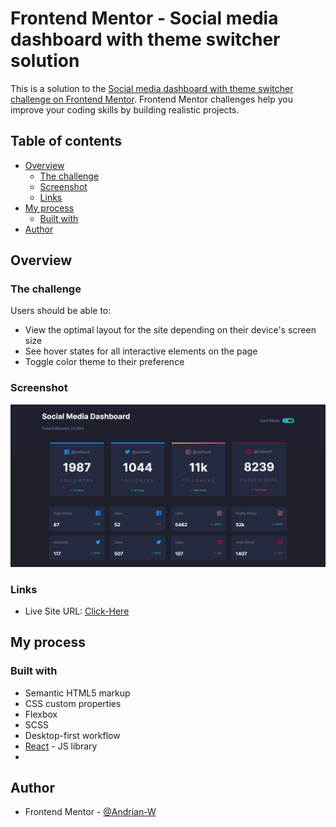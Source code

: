 # Frontend Mentor - Social media dashboard with theme switcher solution

This is a solution to the [Social media dashboard with theme switcher challenge on Frontend Mentor](https://www.frontendmentor.io/challenges/social-media-dashboard-with-theme-switcher-6oY8ozp_H). Frontend Mentor challenges help you improve your coding skills by building realistic projects. 

## Table of contents

- [Overview](#overview)
  - [The challenge](#the-challenge)
  - [Screenshot](#screenshot)
  - [Links](#links)
- [My process](#my-process)
  - [Built with](#built-with)
- [Author](#author)


## Overview

### The challenge

Users should be able to:

- View the optimal layout for the site depending on their device's screen size
- See hover states for all interactive elements on the page
- Toggle color theme to their preference

### Screenshot

![](./ilustration.png)

### Links

- Live Site URL: [Click-Here](https://andrian-w.github.io/socialMedia-dashboard/)

## My process

### Built with

- Semantic HTML5 markup
- CSS custom properties
- Flexbox
- SCSS
- Desktop-first workflow
- [React](https://reactjs.org/) - JS library
-
## Author

- Frontend Mentor - [@Andrian-W](https://www.frontendmentor.io/profile/Andrian-W)

